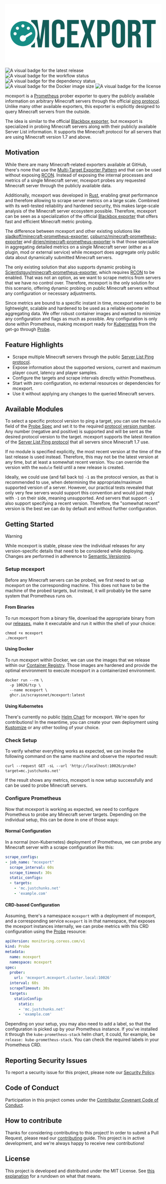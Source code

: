 ![The official Logo of mcexport](.github/images/logo.png "mcexport")

![A visual badge for the latest release](https://img.shields.io/github/v/release/scrayosnet/mcexport "Latest Release")
![A visual badge for the workflow status](https://img.shields.io/github/actions/workflow/status/scrayosnet/mcexport/docker.yml "Workflow Status")
![A visual badge for the dependency status](https://img.shields.io/librariesio/github/scrayosnet/mcexport "Dependencies")
![A visual badge for the Docker image size](https://ghcr-badge.egpl.dev/scrayosnet/mcexport/size "Image Size")
![A visual badge for the license](https://img.shields.io/github/license/scrayosnet/mcexport "License")

mcexport is a [Prometheus][prometheus-docs] prober exporter to query the publicly available information on arbitrary
Minecraft servers through the official [ping protocol][ping-protocol-docs]. Unlike many other available exporters, this
exporter is explicitly designed to query Minecraft servers from the outside.

The idea is similar to the official [Blackbox exporter][blackbox-exporter], but mcexport is specialized in probing
Minecraft servers along with their publicly available Server List information. It supports the Minecraft protocol for
all servers that are using Minecraft version 1.7 and above.

## Motivation

While there are many Minecraft-related exporters available at GitHub, there's none that use the
[Multi-Target Exporter Pattern][multi-target-exporter-docs] and that can be used without exposing [RCON][rcon-docs].
Instead of exposing the internal processes and metrics of a single Minecraft server, mcexport probes any requested
Minecraft server through the publicly available data.

Additionally, mcexport was developed in [Rust][rust-docs], enabling great performance and therefore allowing to scrape
server metrics on a large scale. Combined with its well-tested reliability and hardened security, this makes large-scale
analysis of the Minecraft server ecosystem possible. Therefore, mcexport can be seen as a specialization of the official
[Blackbox exporter][blackbox-exporter] that offers fast and efficient Minecraft metric probing.

The difference between mcexport and other existing solutions like
[sladkoff/minecraft-prometheus-exporter][sladkoff-exporter], [cpburnz/minecraft-prometheus-exporter][cpburnz-exporter]
and [dirien/minecraft-prometheus-exporter][dirien-exporter] is that those specialize in aggregating detailed metrics on
a single Minecraft server (either as a plugin, mod or external service) while mcexport does aggregate only public data
about dynamically submitted Minecraft servers.

The only existing solution that also supports dynamic probing is
[Scientistguy/minecraft-prometheus-exporter][scientist-exporter], which requires [RCON][rcon-docs] to be enabled. That
was not an option, as we want to scrape metrics from servers that we have no control over. Therefore, mcexport is the
only solution for this scenario, offering dynamic probing on public Minecraft servers without any configuration or
necessary adjustments.

Since metrics are bound to a specific instant in time, mcexport needed to be lightweight, scalable and hardened to be
used as a reliable exporter in aggregating data. We offer robust container images and wanted to minimize any
configuration and flags as much as possible. Any configuration is only done within Prometheus, making mcexport
ready for [Kubernetes][kubernetes-docs] from the get-go through [Probe][probe-docs].

## Feature Highlights

* Scrape multiple Minecraft servers through the public [Server List Ping protocol][ping-protocol-docs].
* Expose information about the supported versions, current and maximum player count, latency and player samples.
* Configure the targets and scrape intervals directly within Prometheus.
* Start with zero configuration, no external resources or dependencies for mcexport.
* Use it without applying any changes to the queried Minecraft servers.

## Available Modules

To select a specific protocol version to ping a target, you can use the `module` field of the [Probe Spec][probe-docs]
and set it to the required [protocol version number][pvn-docs]. Any number (negative and positive) is supported and
will be sent as the desired protocol version to the target. mcexport supports the latest iteration of the
[Server List Ping protocol][ping-protocol-docs] that all servers since Minecraft 1.7 use.

If no module is specified explicitly, the most recent version at the time of the last release is used instead.
Therefore, this may not be the latest version at any time, but at least a somewhat recent version. You can override
the version with the `module` field until a new release is created.

Ideally, we could use (and fall back to) `-1` as the protocol version, as that is recommended to use, when determining
the appropriate/maximum supported version of a server. However, our practical tests revealed that only very few servers
would support this convention and would just reply with `-1` on their side, meaning unsupported. And servers that
support `-1` also support specifying a recent version. Therefore, the "somewhat recent" version is the best we can do by
default and without further configuration.

## Getting Started

> [!WARNING]
> While mcexport is stable, please view the individual releases for any version-specific details that need to be
> considered while deploying. Changes are performed in adherence to [Semantic Versioning][semver-docs].

### Setup mcexport

Before any Minecraft servers can be probed, we first need to set up mcexport on the corresponding machine. This does not
have to be the machine of the probed targets, but instead, it will probably be the same system that Prometheus runs on.

#### From Binaries

To run mcexport from a binary file, download the appropriate binary from our [releases][github-releases], make it
executable and run it within the shell of your choice:

```shell
chmod +x mcexport
./mcexport
```

#### Using Docker

To run mcexport within Docker, we can use the images that we release within our [Container Registry][github-ghcr].
Those images are hardened and provide the optimal environment to execute mcexport in a containerized environment.

```shell
docker run --rm \
  -p 10026/tcp \
  --name mcexport \
  ghcr.io/scrayosnet/mcexport:latest
```

#### Using Kubernetes

There's currently no public [Helm Chart][helm-chart-docs] for mcexport. We're open for contributions! In the meantime,
you can create your own deployment using [Kustomize][kustomize-docs] or any other tooling of your choice.

### Check Setup

To verify whether everything works as expected, we can invoke the following command on the same machine and observe the
reported result:

```shell
curl --request GET -sL --url 'http://localhost:10026/probe?target=mc.justchunks.net'
```

If the result shows any metrics, mcexport is now setup successfully and can be used to probe Minecraft servers.

### Configure Prometheus

Now that mcexport is working as expected, we need to configure Prometheus to probe any Minecraft server targets.
Depending on the individual setup, this can be done in one of those ways:

#### Normal Configuration

In a normal (non-Kubernetes) deployment of Prometheus, we can probe any Minecraft server with a scrape
configuration like this:

```yaml
scrape_configs:
- job_name: "mcexport"
  scrape_interval: 60s
  scrape_timeout: 30s
  static_configs:
  - targets:
    - 'mc.justchunks.net'
    - 'example.com'
```

#### CRD-based Configuration

Assuming, there's a namespace `mcexport` with a deployment of mcexport, and a corresponding service `mcexport` is in
that namespace, that exposes the mcexport instances internally, we can probe metrics with this CRD configuration
using the [Probe][probe-docs] resource:

```yaml
apiVersion: monitoring.coreos.com/v1
kind: Probe
metadata:
  name: mcexport
  namespace: mcexport
spec:
  prober:
    url: 'mcexport.mcexport.cluster.local:10026'
  interval: 60s
  scrapeTimeout: 30s
  targets:
    staticConfig:
      static:
      - 'mc.justchunks.net'
      - 'example.com'
```

Depending on your setup, you may also need to add a label, so that the configuration is picked up by your Prometheus
instance. If you've installed it through the `kube-prometheus-stack` helm chart, it could, for example, be
`release: kube-prometheus-stack`. You can check the required labels in your Prometheus CRD.

## Reporting Security Issues

To report a security issue for this project, please note our [Security Policy][security-policy].

## Code of Conduct

Participation in this project comes under the [Contributor Covenant Code of Conduct][code-of-conduct].

## How to contribute

Thanks for considering contributing to this project! In order to submit a Pull Request, please read
our [contributing][contributing-guide] guide. This project is in active development, and we're always happy to receive
new contributions!

## License

This project is developed and distributed under the MIT License. See [this explanation][mit-license-doc] for a rundown
on what that means.

[prometheus-docs]: https://prometheus.io/

[ping-protocol-docs]: https://wiki.vg/Server_List_Ping

[blackbox-exporter]: https://github.com/prometheus/blackbox_exporter

[multi-target-exporter-docs]: https://prometheus.io/docs/guides/multi-target-exporter

[rcon-docs]: https://wiki.vg/RCON

[rust-docs]: https://www.rust-lang.org/

[sladkoff-exporter]: https://github.com/sladkoff/minecraft-prometheus-exporter

[cpburnz-exporter]: https://github.com/cpburnz/minecraft-prometheus-exporter

[dirien-exporter]: https://github.com/dirien/minecraft-prometheus-exporter

[scientist-exporter]: https://github.com/Sciencentistguy/minecraft-prometheus-exporter

[kubernetes-docs]: https://kubernetes.io/

[pvn-docs]: https://wiki.vg/Protocol_version_numbers

[probe-docs]: https://github.com/prometheus-operator/prometheus-operator/blob/main/Documentation/api.md#monitoring.coreos.com/v1.Probe

[semver-docs]: https://semver.org/lang/de/

[github-releases]: https://github.com/scrayosnet/mcexport/releases

[github-ghcr]: https://github.com/scrayosnet/mcexport/pkgs/container/mcexport

[helm-chart-docs]: https://helm.sh/

[kustomize-docs]: https://kustomize.io/

[security-policy]: SECURITY.md

[code-of-conduct]: CODE_OF_CONDUCT.md

[contributing-guide]: CONTRIBUTING.md

[mit-license-doc]: https://choosealicense.com/licenses/mit/
